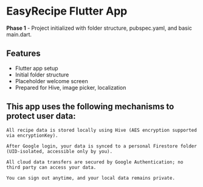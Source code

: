 # EasyRecipe Flutter App

**Phase 1** - Project initialized with folder structure, pubspec.yaml, and basic main.dart.

## Features

- Flutter app setup
- Initial folder structure
- Placeholder welcome screen
- Prepared for Hive, image picker, localization



## This app uses the following mechanisms to protect user data:

    All recipe data is stored locally using Hive (AES encryption supported via encryptionKey).

    After Google login, your data is synced to a personal Firestore folder (UID-isolated, accessible only by you).

    All cloud data transfers are secured by Google Authentication; no third party can access your data.

    You can sign out anytime, and your local data remains private.
